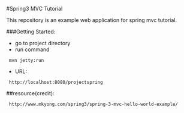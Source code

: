 #Spring3 MVC Tutorial

  This repository is an example web application for spring mvc tutorial.


###Getting Started:

- go to project directory
- run command

~~~
 mvn jetty:run
~~~

- URL: 

~~~
 http://localhost:8080/projectspring
~~~


##resource(credit):
~~~
 http://www.mkyong.com/spring3/spring-3-mvc-hello-world-example/
~~~
